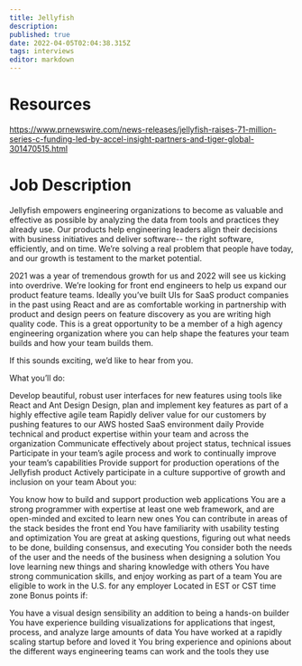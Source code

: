 ```yaml
---
title: Jellyfish
description: 
published: true
date: 2022-04-05T02:04:38.315Z
tags: interviews
editor: markdown
---
```


# Resources
https://www.prnewswire.com/news-releases/jellyfish-raises-71-million-series-c-funding-led-by-accel-insight-partners-and-tiger-global-301470515.html

# Job Description
Jellyfish empowers engineering organizations to become as valuable and effective as possible by analyzing the data from tools and practices they already use. Our products help engineering leaders align their decisions with business initiatives and deliver software-- the right software, efficiently, and on time. We’re solving a real problem that people have today, and our growth is testament to the market potential.

2021 was a year of tremendous growth for us and 2022 will see us kicking into overdrive. We’re looking for front end engineers to help us expand our product feature teams. Ideally you’ve built UIs for SaaS product companies in the past using React and are as comfortable working in partnership with product and design peers on feature discovery as you are writing high quality code. This is a great opportunity to be a member of a high agency engineering organization where you can help shape the features your team builds and how your team builds them.

If this sounds exciting, we’d like to hear from you.

What you’ll do:

Develop beautiful, robust user interfaces for new features using tools like React and Ant Design
Design, plan and implement key features as part of a highly effective agile team
Rapidly deliver value for our customers by pushing features to our AWS hosted SaaS environment daily
Provide technical and product expertise within your team and across the organization
Communicate effectively about project status, technical issues
Participate in your team’s agile process and work to continually improve your team’s capabilities
Provide support for production operations of the Jellyfish product
Actively participate in a culture supportive of growth and inclusion on your team
About you:

You know how to build and support production web applications
You are a strong programmer with expertise at least one web framework, and are open-minded and excited to learn new ones
You can contribute in areas of the stack besides the front end
You have familiarity with usability testing and optimization
You are great at asking questions, figuring out what needs to be done, building consensus, and executing
You consider both the needs of the user and the needs of the business when designing a solution
You love learning new things and sharing knowledge with others
You have strong communication skills, and enjoy working as part of a team
You are eligible to work in the U.S. for any employer
Located in EST or CST time zone
Bonus points if:

You have a visual design sensibility an addition to being a hands-on builder
You have experience building visualizations for applications that ingest, process, and analyze large amounts of data
You have worked at a rapidly scaling startup before and loved it
You bring experience and opinions about the different ways engineering teams can work and the tools they use